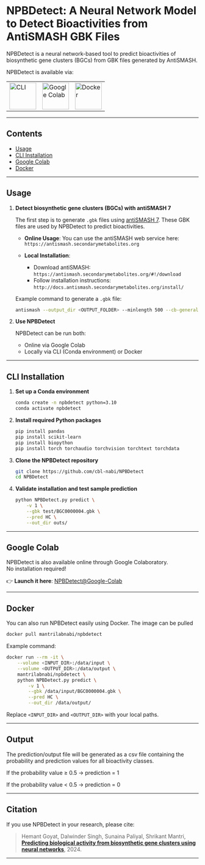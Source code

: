 # NPBDetect: A Neural Network Model to Detect Bioactivities from AntiSMASH GBK Files

NPBDetect is a neural network-based tool to predict bioactivities of biosynthetic gene clusters (BGCs) from GBK files generated by AntiSMASH.

NPBDetect is available via:

<table>
<tr>
<td><a href="#cli-installation"><img src="https://edent.github.io/SuperTinyIcons/images/svg/powershell.svg" width="70" title="CLI"></a></td>
<td><a href="#google-colab"><img src="https://edent.github.io/SuperTinyIcons/images/svg/colaboratory.svg" width="70" title="Google Colab"></a></td>
<td><a href="#docker"><img src="https://edent.github.io/SuperTinyIcons/images/svg/docker.svg" width="70" title="Docker"></a></td>
</tr>
</table>

----

## Contents

- [Usage](#usage)
- [CLI Installation](#cli-installation)
- [Google Colab](#google-colab)
- [Docker](#docker)

----

## Usage

1. **Detect biosynthetic gene clusters (BGCs) with antiSMASH 7**

   The first step is to generate `.gbk` files using [antiSMASH 7](https://antismash.secondarymetabolites.org). These GBK files are used by NPBDetect to predict bioactivities.

   - **Online Usage**:
     You can use the antiSMASH web service here:  
     `https://antismash.secondarymetabolites.org`

   - **Local Installation**:
     - Download antiSMASH: `https://antismash.secondarymetabolites.org/#!/download`
     - Follow installation instructions: `http://docs.antismash.secondarymetabolites.org/install/`

   Example command to generate a `.gbk` file:

   ```bash
   antismash --output_dir <OUTPUT_FOLDER> --minlength 500 --cb-general --cb-knownclusters --cb-subclusters --fullhmmer --asf --pfam2go --smcog-trees -c 32 --genefinding-tool prodigal <INPUT_file>
   ```

2. **Use NPBDetect**

   NPBDetect can be run both:
   - Online via Google Colab
   - Locally via CLI (Conda environment) or Docker

----

## CLI Installation

1. **Set up a Conda environment**

   ```bash
   conda create -n npbdetect python=3.10
   conda activate npbdetect
   ```

2. **Install required Python packages**

   ```bash
   pip install pandas
   pip install scikit-learn
   pip install biopython
   pip install torch torchaudio torchvision torchtext torchdata
   ```

3. **Clone the NPBDetect repository**

   ```bash
   git clone https://github.com/cbl-nabi/NPBDetect
   cd NPBDetect
   ```

4. **Validate installation and test sample prediction**

   ```bash
   python NPBDetect.py predict \
       -v 1 \
       --gbk test/BGC0000004.gbk \
       --pred HC \
       --out_dir outs/
   ```

----

## Google Colab

NPBDetect is also available online through Google Colaboratory.  
No installation required!

👉 **Launch it here**: [NPBDetect@Google-Colab](https://colab.research.google.com/drive/1cVv9VgYTEHSPsBX-xVdVVNJgyjkXOz9E?usp=sharing#scrollTo=fcDLr4xs3jF2)

----

## Docker

You can also run NPBDetect easily using Docker. The image can be pulled 

```bash
docker pull mantrilabnabi/npbdetect
```

Example command:

```bash
docker run --rm -it \
    --volume <INPUT_DIR>:/data/input \
    --volume <OUTPUT_DIR>:/data/output \
    mantrilabnabi/npbdetect \
    python NPBDetect.py predict \
        -v 1 \
        --gbk /data/input/BGC0000004.gbk \
        --pred HC \
        --out_dir /data/output/
```

Replace `<INPUT_DIR>` and `<OUTPUT_DIR>` with your local paths.

----


## Output
The prediction/output file will be generated as a csv file containing the probability and prediction values for all bioactivity classes.

If the probability value ≥ 0.5 → prediction = 1

If the probability value < 0.5 → prediction = 0

----

## Citation

If you use NPBDetect in your research, please cite:

> Hemant Goyat, Dalwinder Singh, Sunaina Paliyal, Shrikant Mantri,  
> [**Predicting biological activity from biosynthetic gene clusters using neural networks**](https://www.biorxiv.org/content/10.1101/2024.06.20.599829v1.full.pdf), 2024.

----
